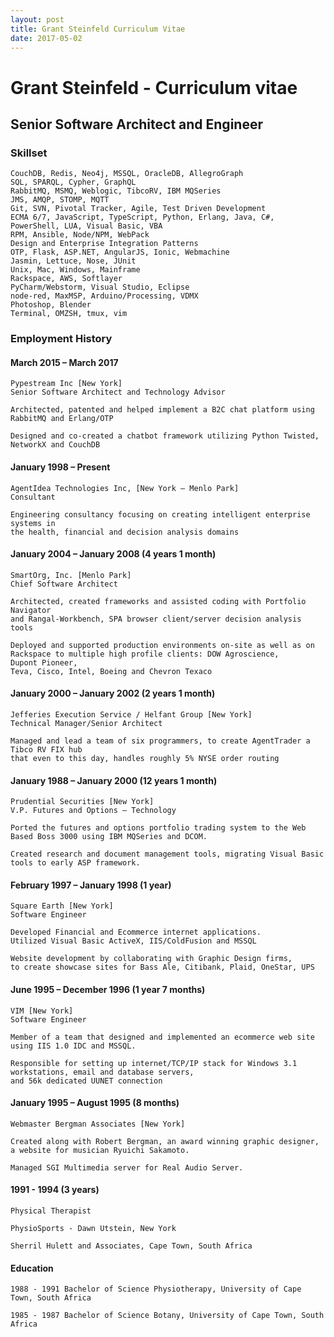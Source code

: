 ```yaml
---
layout: post
title: Grant Steinfeld Curriculum Vitae
date: 2017-05-02
---
```


# Grant Steinfeld - Curriculum vitae


## Senior Software Architect and Engineer


### Skillset
    CouchDB, Redis, Neo4j, MSSQL, OracleDB, AllegroGraph 
    SQL, SPARQL, Cypher, GraphQL
    RabbitMQ, MSMQ, Weblogic, TibcoRV, IBM MQSeries
    JMS, AMQP, STOMP, MQTT
    Git, SVN, Pivotal Tracker, Agile, Test Driven Development  
    ECMA 6/7, JavaScript, TypeScript, Python, Erlang, Java, C#, PowerShell, LUA, Visual Basic, VBA
    RPM, Ansible, Node/NPM, WebPack
    Design and Enterprise Integration Patterns
    OTP, Flask, ASP.NET, AngularJS, Ionic, Webmachine
    Jasmin, Lettuce, Nose, JUnit
    Unix, Mac, Windows, Mainframe
    Rackspace, AWS, Softlayer
    PyCharm/Webstorm, Visual Studio, Eclipse
    node-red, MaxMSP, Arduino/Processing, VDMX
    Photoshop, Blender
    Terminal, OMZSH, tmux, vim

### Employment History

#### March 2015 – March 2017
    Pypestream Inc [New York]
    Senior Software Architect and Technology Advisor

    Architected, patented and helped implement a B2C chat platform using RabbitMQ and Erlang/OTP

    Designed and co-created a chatbot framework utilizing Python Twisted, NetworkX and CouchDB


#### January 1998 – Present
    AgentIdea Technologies Inc, [New York – Menlo Park]
    Consultant

    Engineering consultancy focusing on creating intelligent enterprise systems in 
    the health, financial and decision analysis domains


#### January 2004 – January 2008 (4 years 1 month)
    SmartOrg, Inc. [Menlo Park]
    Chief Software Architect

    Architected, created frameworks and assisted coding with Portfolio Navigator 
    and Rangal-Workbench, SPA browser client/server decision analysis tools

    Deployed and supported production environments on-site as well as on Rackspace to multiple high profile clients: DOW Agroscience, 
    Dupont Pioneer,
    Teva, Cisco, Intel, Boeing and Chevron Texaco


#### January 2000 – January 2002 (2 years 1 month)
    Jefferies Execution Service / Helfant Group [New York]
    Technical Manager/Senior Architect

    Managed and lead a team of six programmers, to create AgentTrader a Tibco RV FIX hub 
    that even to this day, handles roughly 5% NYSE order routing


#### January 1988 – January 2000 (12 years 1 month)
    Prudential Securities [New York]
    V.P. Futures and Options – Technology

    Ported the futures and options portfolio trading system to the Web Based Boss 3000 using IBM MQSeries and DCOM.

    Created research and document management tools, migrating Visual Basic tools to early ASP framework. 


#### February 1997 – January 1998 (1 year)
    Square Earth [New York]
    Software Engineer

    Developed Financial and Ecommerce internet applications.
    Utilized Visual Basic ActiveX, IIS/ColdFusion and MSSQL

    Website development by collaborating with Graphic Design firms,
    to create showcase sites for Bass Ale, Citibank, Plaid, OneStar, UPS


#### June 1995 – December 1996 (1 year 7 months)
    VIM [New York]
    Software Engineer

    Member of a team that designed and implemented an ecommerce web site using IIS 1.0 IDC and MSSQL.

    Responsible for setting up internet/TCP/IP stack for Windows 3.1 workstations, email and database servers,
    and 56k dedicated UUNET connection


#### January 1995 – August 1995 (8 months)
    Webmaster Bergman Associates [New York]
    
    Created along with Robert Bergman, an award winning graphic designer, 
    a website for musician Ryuichi Sakamoto.

    Managed SGI Multimedia server for Real Audio Server. 


#### 1991 - 1994 (3 years)
    Physical Therapist

    PhysioSports - Dawn Utstein, New York

    Sherril Hulett and Associates, Cape Town, South Africa


#### Education
    1988 - 1991 Bachelor of Science Physiotherapy, University of Cape Town, South Africa

    1985 - 1987 Bachelor of Science Botany, University of Cape Town, South Africa


